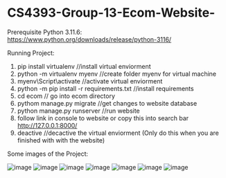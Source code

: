 # CS4393-Group-13-Ecom-Website-

Prerequisite
  Python 3.11.6:
  https://www.python.org/downloads/release/python-3116/


Running Project:
1. pip install virtualenv //install virtual enviorment
2. python -m virtualenv myenv //create folder myenv for virtual machine
3. myenv\Script\activate //activate virtual enviorment
4. python -m pip install -r requirements.txt //install requirements 
5. cd ecom // go into ecom directory
6. pythom manage.py migrate //get changes to website database
7. python manage.py runserver //run website
8. follow link in console to website or copy this into search bar http://127.0.0.1:8000/
9. deactive //decactive the virtual enviorment (Only do this when you are finished with with the website)

Some images of the Project: 

![image](https://github.com/DivineBanhBao/CS4393-Group-13-Ecom-Website-/assets/99203436/b0d7ded9-bae9-4318-8128-b7c18f758c8e)
![image](https://github.com/DivineBanhBao/CS4393-Group-13-Ecom-Website-/assets/99203436/f5bd329e-923d-4ad5-ba8e-db92a59fb208)
![image](https://github.com/DivineBanhBao/CS4393-Group-13-Ecom-Website-/assets/99203436/c65edcca-cdae-46b4-a596-f6a1b1f529bc)
![image](https://github.com/DivineBanhBao/CS4393-Group-13-Ecom-Website-/assets/99203436/b2d68d9a-380b-4140-82a8-9d401f18f264)
![image](https://github.com/DivineBanhBao/CS4393-Group-13-Ecom-Website-/assets/99203436/0d944a69-e4dc-45bf-b40c-902a720e1ee4)
![image](https://github.com/DivineBanhBao/CS4393-Group-13-Ecom-Website-/assets/99203436/c14738b8-4b5a-4467-a7d0-f2a2365c7a75)
![image](https://github.com/DivineBanhBao/CS4393-Group-13-Ecom-Website-/assets/99203436/ff9e3fcc-fada-41d4-8bfa-0a439ce72965)



